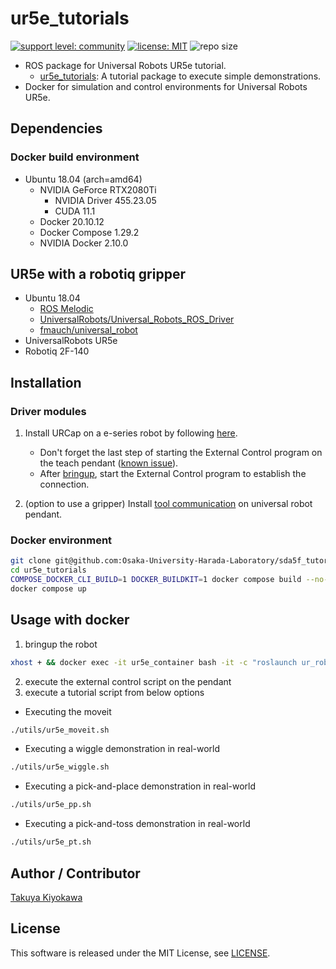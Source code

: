 # ur5e_tutorials

[![support level: community](https://img.shields.io/badge/support%20level-community-lightgray.svg)](http://rosindustrial.org/news/2016/10/7/better-supporting-a-growing-ros-industrial-software-platform)
[![license: MIT](https://img.shields.io/badge/License-MIT-yellow.svg)](https://opensource.org/licenses/MIT)
![repo size](https://img.shields.io/github/repo-size/Osaka-University-Harada-Laboratory/ur5e_tutorials)

- ROS package for Universal Robots UR5e tutorial.
  - [ur5e_tutorials](/catkin_ws/src/ur5e_tutorials): A tutorial package to execute simple demonstrations.
- Docker for simulation and control environments for Universal Robots UR5e.

## Dependencies

### Docker build environment

- Ubuntu 18.04 (arch=amd64)
  - NVIDIA GeForce RTX2080Ti
  	- NVIDIA Driver 455.23.05
    - CUDA 11.1
  - Docker 20.10.12
  - Docker Compose 1.29.2
  - NVIDIA Docker 2.10.0

## UR5e with a robotiq gripper

- Ubuntu 18.04
  - [ROS Melodic](https://wiki.ros.org/melodic/Installation/Ubuntu)
  - [UniversalRobots/Universal_Robots_ROS_Driver](https://github.com/UniversalRobots/Universal_Robots_ROS_Driver)
  - [fmauch/universal_robot](https://github.com/fmauch/universal_robot.git)
- UniversalRobots UR5e 
- Robotiq 2F-140

## Installation

### Driver modules
1. Install URCap on a e-series robot by following [here](https://github.com/UniversalRobots/Universal_Robots_ROS_Driver/blob/master/ur_robot_driver/doc/install_urcap_e_series.md).
    - Don't forget the last step of starting the External Control program on the teach pendant ([known issue](https://github.com/UniversalRobots/Universal_Robots_ROS_Driver/issues/55)).
    - After [bringup](https://github.com/UniversalRobots/Universal_Robots_ROS_Driver/blob/master/ur_robot_driver/doc/usage_example.md), start the External Control program to establish the connection.  

2. (option to use a gripper) Install [tool communication](https://github.com/UniversalRobots/Universal_Robots_ROS_Driver/blob/master/ur_robot_driver/doc/setup_tool_communication.md) on universal robot pendant.  

### Docker environment
```bash
git clone git@github.com:Osaka-University-Harada-Laboratory/sda5f_tutorials.git --depth 1  
cd ur5e_tutorials
COMPOSE_DOCKER_CLI_BUILD=1 DOCKER_BUILDKIT=1 docker compose build --no-cache --parallel  
docker compose up
```

## Usage with docker

1. bringup the robot  
```bash
xhost + && docker exec -it ur5e_container bash -it -c "roslaunch ur_robot_driver ur5e_bringup.launch robot_ip:=XX.XX.XX.XX"  # e.g., 172.32.1.148
```
2. execute the external control script on the pendant  
3. execute a tutorial script from below options

- Executing the moveit
```bash
./utils/ur5e_moveit.sh
```

- Executing a wiggle demonstration in real-world
```bash
./utils/ur5e_wiggle.sh
```

- Executing a pick-and-place demonstration in real-world
```bash
./utils/ur5e_pp.sh
```

- Executing a pick-and-toss demonstration in real-world
```bash
./utils/ur5e_pt.sh
```

## Author / Contributor

[Takuya Kiyokawa](https://takuya-ki.github.io/)

## License

This software is released under the MIT License, see [LICENSE](./LICENSE).
